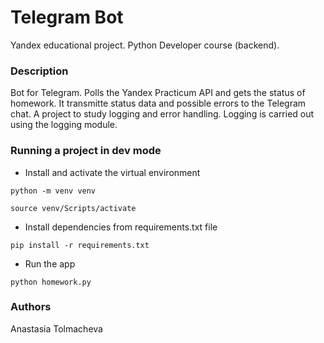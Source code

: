 # Telegram Bot
Yandex educational project. Python Developer course (backend).
### Description
Bot for Telegram. Polls the Yandex Practicum API and gets the status of homework. It transmitte status data and possible errors to the Telegram chat.
A project to study logging and error handling. Logging is carried out using the logging module.
### Running a project in dev mode
- Install and activate the virtual environment
```
python -m venv venv
```
```
source venv/Scripts/activate
```
- Install dependencies from requirements.txt file
```
pip install -r requirements.txt
``` 
- Run the app
```
python homework.py
 ```
### Authors
Anastasia Tolmacheva
